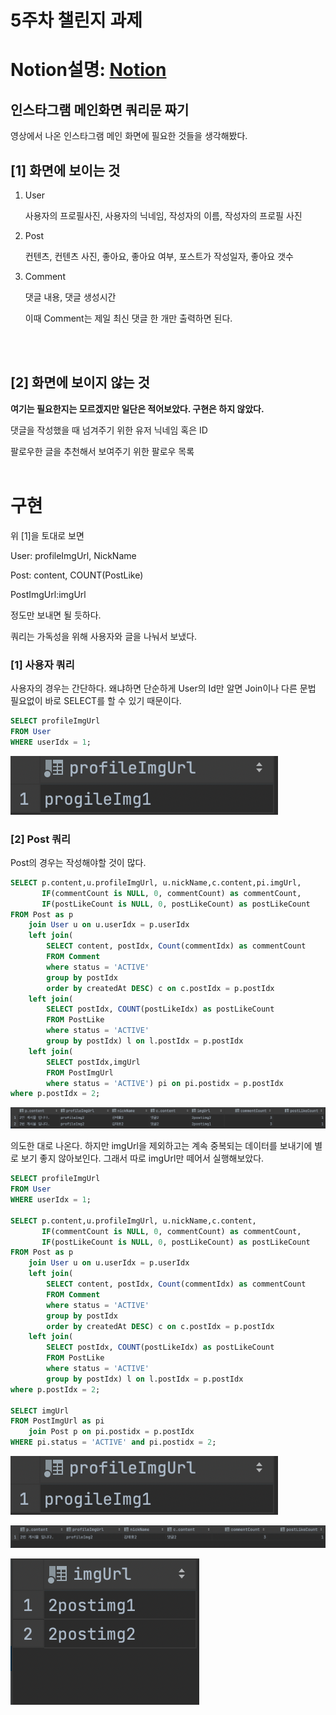 # 5주차 챌린지 과제
Notion설명: [Notion](https://cerulean-dew-aac.notion.site/5-8401ac594bab4feb9f9f7b6125656c2e)
==============
## 인스타그램 메인화면 쿼리문 짜기

영상에서 나온 인스타그램 메인 화면에 필요한 것들을 생각해봤다.

## [1] 화면에 보이는 것

1. User
    
    사용자의 프로필사진, 사용자의 닉네임, 작성자의 이름, 작성자의 프로필 사진
    
2. Post
    
    컨텐츠, 컨텐츠 사진, 좋아요, 좋아요 여부, 포스트가 작성일자, 좋아요 갯수
    
3. Comment
    
    댓글 내용, 댓글 생성시간
    
    이때 Comment는 제일 최신 댓글 한 개만 출력하면 된다.

<br>
<br>

## [2] 화면에 보이지 않는 것
**여기는 필요한지는 모르겠지만 일단은 적어보았다. 구현은 하지 않았다.**

댓글을 작성했을 때 넘겨주기 위한 유저 닉네임 혹은 ID

팔로우한 글을 추천해서 보여주기 위한 팔로우 목록 
<br>
<br>
 

# 구현

위 [1]을 토대로 보면

User: profileImgUrl, NickName

Post: content, COUNT(PostLike)

PostImgUrl:imgUrl

정도만 보내면 될 듯하다.

쿼리는 가독성을 위해 사용자와 글을 나눠서 보냈다.

### [1] 사용자 쿼리

사용자의 경우는 간단하다. 왜냐하면 단순하게 User의 Id만 알면 Join이나 다른 문법 필요없이 바로 SELECT를 할 수 있기 때문이다.

```sql
SELECT profileImgUrl
FROM User
WHERE userIdx = 1;
```

![Untitled](./img/Untitled%201.png)

### [2] Post 쿼리

Post의 경우는 작성해야할 것이 많다.

```sql
SELECT p.content,u.profileImgUrl, u.nickName,c.content,pi.imgUrl,
       IF(commentCount is NULL, 0, commentCount) as commentCount,
       IF(postLikeCount is NULL, 0, postLikeCount) as postLikeCount
FROM Post as p
    join User u on u.userIdx = p.userIdx
    left join(
        SELECT content, postIdx, Count(commentIdx) as commentCount
        FROM Comment
        where status = 'ACTIVE'
        group by postIdx
        order by createdAt DESC) c on c.postIdx = p.postIdx
    left join(
        SELECT postIdx, COUNT(postLikeIdx) as postLikeCount
        FROM PostLike
        where status = 'ACTIVE'
        group by postIdx) l on l.postIdx = p.postIdx
    left join(
        SELECT postIdx,imgUrl
        FROM PostImgUrl
        where status = 'ACTIVE') pi on pi.postidx = p.postIdx
where p.postIdx = 2;
```

![Untitled](./img/Untitled%202.png)

의도한 대로 나온다. 하지만 imgUrl을 제외하고는 계속 중복되는 데이터를 보내기에 별로 보기 좋지 않아보인다. 그래서 따로 imgUrl만 떼어서 실행해보았다.

```sql
SELECT profileImgUrl
FROM User
WHERE userIdx = 1;

SELECT p.content,u.profileImgUrl, u.nickName,c.content,
       IF(commentCount is NULL, 0, commentCount) as commentCount,
       IF(postLikeCount is NULL, 0, postLikeCount) as postLikeCount
FROM Post as p
    join User u on u.userIdx = p.userIdx
    left join(
        SELECT content, postIdx, Count(commentIdx) as commentCount
        FROM Comment
        where status = 'ACTIVE'
        group by postIdx
        order by createdAt DESC) c on c.postIdx = p.postIdx
    left join(
        SELECT postIdx, COUNT(postLikeIdx) as postLikeCount
        FROM PostLike
        where status = 'ACTIVE'
        group by postIdx) l on l.postIdx = p.postIdx
where p.postIdx = 2;

SELECT imgUrl
FROM PostImgUrl as pi
    join Post p on pi.postidx = p.postIdx
WHERE pi.status = 'ACTIVE' and pi.postidx = 2;
```

![Untitled](./img/Untitled%201.png)

![Untitled](./img/Untitled%203.png)

![Untitled](./img/Untitled%204.png)
